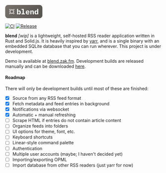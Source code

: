 <p>
  <img width="120px" src="./ui/public/logo.svg" alt="blend logo" />
</p>

[![CI](https://github.com/zaknesler/blend/actions/workflows/ci.yml/badge.svg?branch=main)](https://github.com/zaknesler/blend/actions/workflows/ci.yml)
[![Release](https://github.com/zaknesler/blend/actions/workflows/release.yml/badge.svg)](https://github.com/zaknesler/blend/actions/workflows/release.yml)

**blend** _[wip]_ is a lightweight, self-hosted RSS reader application written in Rust and Solid.js. It is heavily inspired by [yarr](https://github.com/nkanaev/yarr), and is a single binary with an embedded SQLite database that you can run wherever. This project is under development.

Demo is available at [blend.zak.fm](https://blend.zak.fm). Development builds are released manually and can be downloaded [here](https://github.com/zaknesler/blend/releases).

#### Roadmap

There will only be development builds until most of these are finished:

- [x] Source from any RSS feed format
- [x] Fetch metadata and feed entries in background
- [x] Notifications via websocket
- [x] Automatic + manual refreshing
- [ ] Scrape HTML if entries do not contain article content
- [ ] Organize feeds into folders
- [ ] UI options for theme, font, etc.
- [ ] Keyboard shortcuts
- [ ] Linear-style command palette
- [ ] Authentication
- [ ] Multiple user accounts (maybe; I haven't decided yet)
- [ ] Importing/exporting OPML
- [ ] Import database from other RSS readers (just yarr for now)
